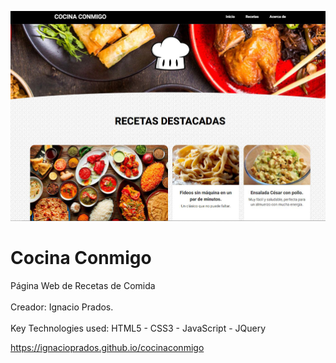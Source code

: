![banner](https://raw.githubusercontent.com/IgnacioPrados/web/gh-pages/assets/img/work2.jpg)
# Cocina Conmigo
Página Web de Recetas de Comida
<br><br>
 Creador: Ignacio Prados.
 <br><br>
 Key Technologies used: HTML5 - CSS3 - JavaScript - JQuery

https://ignacioprados.github.io/cocinaconmigo

